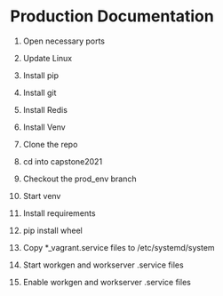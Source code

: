 # **Production Documentation**

1. Open necessary ports

1. Update Linux

1. Install pip

1. Install git

1. Install Redis

1. Install Venv

1. Clone the repo

1. cd into capstone2021

1. Checkout the prod_env branch

1. Start venv

1. Install requirements

1. pip install wheel

1. Copy *_vagrant.service files to /etc/systemd/system

1. Start workgen and workserver .service files

1. Enable workgen and workserver .service files
